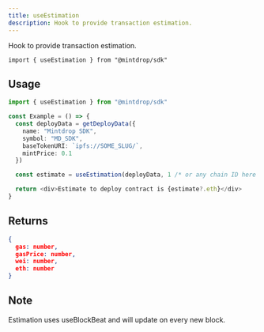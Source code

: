 ```yaml
---
title: useEstimation
description: Hook to provide transaction estimation.
---
```


Hook to provide transaction estimation.

```
import { useEstimation } from "@mintdrop/sdk"
```

## Usage

```ts
import { useEstimation } from "@mintdrop/sdk"

const Example = () => {
  const deployData = getDeployData({
    name: "Mintdrop SDK",
    symbol: "MD_SDK",
    baseTokenURI: `ipfs://SOME_SLUG/`,
    mintPrice: 0.1
  })

  const estimate = useEstimation(deployData, 1 /* or any chain ID here */)

  return <div>Estimate to deploy contract is {estimate?.eth}</div>
}
```

## Returns

```json
{
  gas: number,
  gasPrice: number,
  wei: number,
  eth: number
}
```

## Note

Estimation uses useBlockBeat and will update on every new block.

